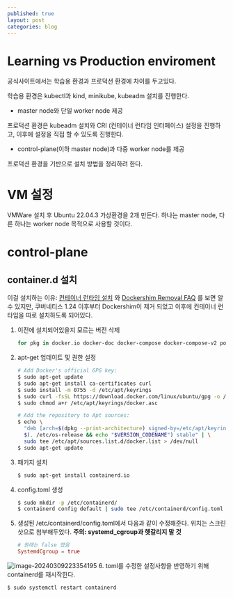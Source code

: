 ```yaml
---
published: true
layout: post
categories: blog
---
```


# Learning vs Production enviroment
공식사이트에서는 학습용 환경과 프로덕션 환경에 차이를 두고있다.

학습용 환경은 kubectl과 kind, minikube, kubeadm 설치를 진행한다.
* master node와 단일 worker node 제공

프로덕션 환경은 kubeadm 설치와 CRI (컨테이너 런타임 인터페이스) 설정을 진행하고, 이후에 설정을 직접 할 수 있도록 진행한다.
* control-plane(이하 master node)과 다중 worker node를 제공

프로덕션 환경을 기반으로 설치 방법을 정리하려 한다.

# VM 설정
VMWare 설치 후 Ubuntu 22.04.3 가상환경을 2개 만든다.
하나는 master node, 다른 하나는 worker node 목적으로 사용할 것이다.

# control-plane
## container.d 설치
이걸 설치하는 이유: [컨테이너 런타임 설치](https://kubernetes.io/ko/docs/setup/production-environment/tools/kubeadm/install-kubeadm/#installing-runtime) 와 [Dockershim Removal FAQ](https://kubernetes.io/blog/2022/02/17/dockershim-faq/) 를 보면 알 수 있지만, 쿠버네티스 1.24 이후부터 Dockershim이 제거 되었고 이후에 컨테이너 런타임을 따로 설치하도록 되어있다.

1. 이전에 설치되어있을지 모르는 버전 삭제
    ```bash
    for pkg in docker.io docker-doc docker-compose docker-compose-v2 podman-docker containerd runc; do sudo apt-get remove $pkg; done
    ```
2. apt-get 업데이트 및 권한 설정
   ```bash
   # Add Docker's official GPG key:
   $ sudo apt-get update
   $ sudo apt-get install ca-certificates curl
   $ sudo install -m 0755 -d /etc/apt/keyrings
   $ sudo curl -fsSL https://download.docker.com/linux/ubuntu/gpg -o /etc/apt/keyrings/docker.asc
   $ sudo chmod a+r /etc/apt/keyrings/docker.asc
   
   # Add the repository to Apt sources:
   $ echo \
     "deb [arch=$(dpkg --print-architecture) signed-by=/etc/apt/keyrings/docker.asc] https://download.docker.com/linux/ubuntu \
     $(. /etc/os-release && echo "$VERSION_CODENAME") stable" | \
     sudo tee /etc/apt/sources.list.d/docker.list > /dev/null
   $ sudo apt-get update
   ```
3. 패키지 설치
    ```bash
    $ sudo apt-get install containerd.io
    ```

4. config.toml 생성
   ```bash
   $ sudo mkdir -p /etc/containerd/
   $ containerd config default | sudo tee /etc/containerd/config.toml
   ```
5. 생성된 /etc/containerd/config.toml에서 다음과 같이 수정해준다. 위치는 스크린샷으로 첨부해두었다. **주의: systemd_cgroup과 헷갈리지 말 것**
   ```toml
   # 원래는 false 였음
   SystemdCgroup = true
   ```

![image-20240309223354195](E:\dev\arumlee.github.io\_posts\2024-03-12-CICD-구축-4\image-20240309223354195.png)
6. toml를 수정한 설정사항을 반영하기 위해 containerd를 재시작한다.

   ```bash
   $ sudo systemctl restart containerd
   ```
